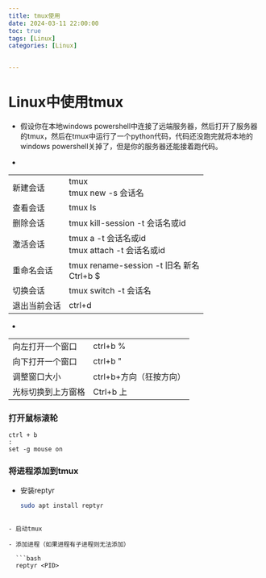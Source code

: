 ```yaml
---
title: tmux使用
date: 2024-03-11 22:00:00
toc: true
tags: [Linux]
categories: [Linux]


---
```


#

<!--more-->



# Linux中使用tmux

-  假设你在本地windows powershell中连接了远端服务器，然后打开了服务器的tmux，然后在tmux中运行了一个python代码，代码还没跑完就将本地的windows powershell关掉了，但是你的服务器还能接着跑代码。



- 

  |              |                                                   |
  | ------------ | ------------------------------------------------- |
  | 新建会话     | tmux<br>tmux new -s 会话名                        |
  | 查看会话     | tmux ls                                           |
  | 删除会话     | tmux kill-session -t 会话名或id                   |
  | 激活会话     | tmux a -t 会话名或id<br>tmux attach -t 会话名或id |
  | 重命名会话   | tmux rename-session -t 旧名 新名 <br>Ctrl+b $     |
  | 切换会话     | tmux switch -t 会话名                             |
  | 退出当前会话 | ctrl+d                                            |

- 

  |                    |                         |
  | ------------------ | ----------------------- |
  | 向左打开一个窗口   | ctrl+b %                |
  | 向下打开一个窗口   | ctrl+b "                |
  | 调整窗口大小       | ctrl+b+方向（狂按方向） |
| 光标切换到上方窗格 | Ctrl+b 上               |
  
  

### 打开鼠标滚轮

```
ctrl + b
:
set -g mouse on
```

### 将进程添加到tmux

- 安装reptyr

    ```bash
    sudo apt install reptyr
```

- 启动tmux

- 添加进程（如果进程有子进程则无法添加）

  ```bash
  reptyr <PID>
  ```

  




